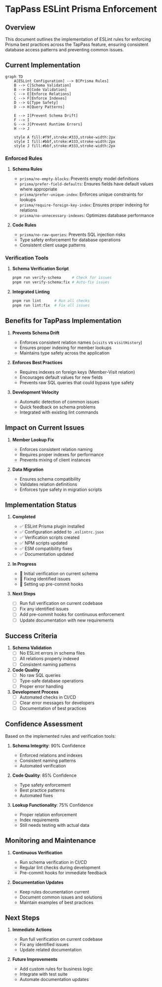 # TapPass ESLint Prisma Enforcement

## Overview

This document outlines the implementation of ESLint rules for enforcing Prisma best practices across the TapPass feature, ensuring consistent database access patterns and preventing common issues.

## Current Implementation

```mermaid
graph TD
    A[ESLint Configuration] --> B[Prisma Rules]
    B --> C[Schema Validation]
    B --> D[Code Validation]
    C --> E[Enforce Relations]
    C --> F[Enforce Indexes]
    D --> G[Type Safety]
    D --> H[Query Patterns]
    
    E --> I[Prevent Schema Drift]
    F --> I
    G --> J[Prevent Runtime Errors]
    H --> J

    style A fill:#f9f,stroke:#333,stroke-width:2px
    style I fill:#bbf,stroke:#333,stroke-width:2px
    style J fill:#bbf,stroke:#333,stroke-width:2px
```

### Enforced Rules

1. **Schema Rules**
   - `prisma/no-empty-blocks`: Prevents empty model definitions
   - `prisma/prefer-field-defaults`: Ensures fields have default values where appropriate
   - `prisma/prefer-unique-index`: Enforces unique constraints for lookups
   - `prisma/require-foreign-key-index`: Ensures proper indexing for relations
   - `prisma/no-unnecessary-indexes`: Optimizes database performance

2. **Code Rules**
   - `prisma/no-raw-queries`: Prevents SQL injection risks
   - Type safety enforcement for database operations
   - Consistent client usage patterns

### Verification Tools

1. **Schema Verification Script**
   ```bash
   pnpm run verify-schema     # Check for issues
   pnpm run verify-schema:fix # Auto-fix issues
   ```

2. **Integrated Linting**
   ```bash
   pnpm run lint      # Run all checks
   pnpm run lint:fix  # Fix all issues
   ```

## Benefits for TapPass Implementation

1. **Prevents Schema Drift**
   - Enforces consistent relation names (`visits` vs `visitHistory`)
   - Ensures proper indexing for member lookups
   - Maintains type safety across the application

2. **Enforces Best Practices**
   - Requires indexes on foreign keys (Member-Visit relation)
   - Encourages default values for new fields
   - Prevents raw SQL queries that could bypass type safety

3. **Development Velocity**
   - Automatic detection of common issues
   - Quick feedback on schema problems
   - Integrated with existing lint commands

## Impact on Current Issues

1. **Member Lookup Fix**
   - Enforces consistent relation naming
   - Requires proper indexes for performance
   - Prevents mixing of client instances

2. **Data Migration**
   - Ensures schema compatibility
   - Validates relation definitions
   - Enforces type safety in migration scripts

## Implementation Status

1. **Completed**
   - ✅ ESLint Prisma plugin installed
   - ✅ Configuration added to `.eslintrc.json`
   - ✅ Verification scripts created
   - ✅ NPM scripts updated
   - ✅ ESM compatibility fixes
   - ✅ Documentation updated

2. **In Progress**
   - 🔄 Initial verification on current schema
   - 🔄 Fixing identified issues
   - 🔄 Setting up pre-commit hooks

3. **Next Steps**
   - [ ] Run full verification on current codebase
   - [ ] Fix any identified issues
   - [ ] Add pre-commit hooks for continuous enforcement
   - [ ] Update documentation with new requirements

## Success Criteria

1. **Schema Validation**
   - [ ] No ESLint errors in schema files
   - [ ] All relations properly indexed
   - [ ] Consistent naming patterns

2. **Code Quality**
   - [ ] No raw SQL queries
   - [ ] Type-safe database operations
   - [ ] Proper error handling

3. **Development Process**
   - [ ] Automated checks in CI/CD
   - [ ] Clear error messages for developers
   - [ ] Documentation of best practices

## Confidence Assessment

Based on the implemented rules and verification tools:

1. **Schema Integrity**: 90% Confidence
   - Enforced relations and indexes
   - Consistent naming patterns
   - Automated verification

2. **Code Quality**: 85% Confidence
   - Type safety enforcement
   - Best practice patterns
   - Automated fixes

3. **Lookup Functionality**: 75% Confidence
   - Proper relation enforcement
   - Index requirements
   - Still needs testing with actual data

## Monitoring and Maintenance

1. **Continuous Verification**
   - Run schema verification in CI/CD
   - Regular lint checks during development
   - Pre-commit hooks for immediate feedback

2. **Documentation Updates**
   - Keep rules documentation current
   - Document common issues and solutions
   - Maintain examples of best practices

## Next Steps

1. **Immediate Actions**
   - Run full verification on current codebase
   - Fix any identified issues
   - Update related documentation

2. **Future Improvements**
   - Add custom rules for business logic
   - Integrate with test suite
   - Automate documentation updates 